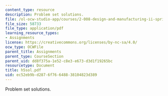 ```yaml
---
content_type: resource
description: Problem set solutions.
file: /ol-ocw-studio-app/courses/2-008-design-and-manufacturing-ii-spring-2003/ec52eb9bd2876f76648838104823d389_h5sol.pdf
file_size: 58733
file_type: application/pdf
learning_resource_types:
- Assignments
license: https://creativecommons.org/licenses/by-nc-sa/4.0/
ocw_type: OCWFile
parent_title: Assignments
parent_type: CourseSection
parent_uid: dd8f375a-1e52-c8e3-e673-d3d1f19265bc
resourcetype: Document
title: h5sol.pdf
uid: ec52eb9b-d287-6f76-6488-38104823d389
---
```

Problem set solutions.